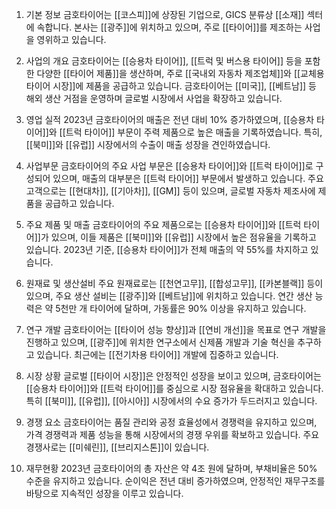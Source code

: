 1. 기본 정보
금호타이어는 [[코스피]]에 상장된 기업으로, GICS 분류상 [[소재]] 섹터에 속합니다. 본사는 [[광주]]에 위치하고 있으며, 주로 [[타이어]]를 제조하는 사업을 영위하고 있습니다.

2. 사업의 개요
금호타이어는 [[승용차 타이어]], [[트럭 및 버스용 타이어]] 등을 포함한 다양한 [[타이어 제품]]을 생산하며, 주로 [[국내외 자동차 제조업체]]와 [[교체용 타이어 시장]]에 제품을 공급하고 있습니다. 금호타이어는 [[미국]], [[베트남]] 등 해외 생산 거점을 운영하며 글로벌 시장에서 사업을 확장하고 있습니다.

3. 영업 실적
2023년 금호타이어의 매출은 전년 대비 10% 증가하였으며, [[승용차 타이어]]와 [[트럭 타이어]] 부문이 주력 제품으로 높은 매출을 기록하였습니다. 특히, [[북미]]와 [[유럽]] 시장에서의 수출이 매출 성장을 견인하였습니다.

4. 사업부문
금호타이어의 주요 사업 부문은 [[승용차 타이어]]와 [[트럭 타이어]]로 구성되어 있으며, 매출의 대부분은 [[트럭 타이어]] 부문에서 발생하고 있습니다. 주요 고객으로는 [[현대차]], [[기아차]], [[GM]] 등이 있으며, 글로벌 자동차 제조사에 제품을 공급하고 있습니다.

5. 주요 제품 및 매출
금호타이어의 주요 제품으로는 [[승용차 타이어]]와 [[트럭 타이어]]가 있으며, 이들 제품은 [[북미]]와 [[유럽]] 시장에서 높은 점유율을 기록하고 있습니다. 2023년 기준, [[승용차 타이어]]가 전체 매출의 약 55%를 차지하고 있습니다.

6. 원재료 및 생산설비
주요 원재료로는 [[천연고무]], [[합성고무]], [[카본블랙]] 등이 있으며, 주요 생산 설비는 [[광주]]와 [[베트남]]에 위치하고 있습니다. 연간 생산 능력은 약 5천만 개 타이어에 달하며, 가동률은 90% 이상을 유지하고 있습니다.

7. 연구 개발
금호타이어는 [[타이어 성능 향상]]과 [[연비 개선]]을 목표로 연구 개발을 진행하고 있으며, [[광주]]에 위치한 연구소에서 신제품 개발과 기술 혁신을 추구하고 있습니다. 최근에는 [[전기차용 타이어]] 개발에 집중하고 있습니다.

8. 시장 상황
글로벌 [[타이어 시장]]은 안정적인 성장을 보이고 있으며, 금호타이어는 [[승용차 타이어]]와 [[트럭 타이어]]를 중심으로 시장 점유율을 확대하고 있습니다. 특히 [[북미]], [[유럽]], [[아시아]] 시장에서의 수요 증가가 두드러지고 있습니다.

9. 경쟁 요소
금호타이어는 품질 관리와 공정 효율성에서 경쟁력을 유지하고 있으며, 가격 경쟁력과 제품 성능을 통해 시장에서의 경쟁 우위를 확보하고 있습니다. 주요 경쟁사로는 [[미쉐린]], [[브리지스톤]]이 있습니다.

10. 재무현황
2023년 금호타이어의 총 자산은 약 4조 원에 달하며, 부채비율은 50% 수준을 유지하고 있습니다. 순이익은 전년 대비 증가하였으며, 안정적인 재무구조를 바탕으로 지속적인 성장을 이루고 있습니다.
